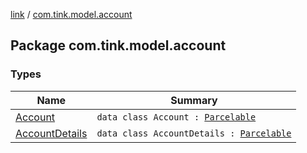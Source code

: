 [link](../index.md) / [com.tink.model.account](./index.md)

## Package com.tink.model.account

### Types

| Name | Summary |
|---|---|
| [Account](-account/index.md) | `data class Account : `[`Parcelable`](https://developer.android.com/reference/android/os/Parcelable.html) |
| [AccountDetails](-account-details/index.md) | `data class AccountDetails : `[`Parcelable`](https://developer.android.com/reference/android/os/Parcelable.html) |
